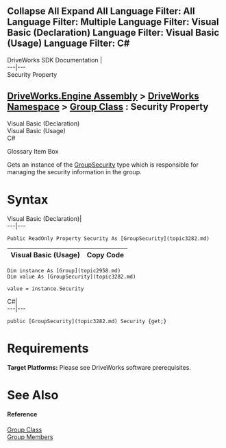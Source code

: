        

 Collapse All Expand All  Language Filter: All  Language Filter: Multiple  Language Filter: Visual Basic (Declaration) Language Filter: Visual Basic (Usage) Language Filter: C#  
---  
DriveWorks SDK Documentation  |   
---|---  
Security Property   
  
[DriveWorks.Engine Assembly](topic2156.md) > [DriveWorks Namespace](topic2159.md) > [Group Class](topic2958.md) : Security Property  
---  
  
Visual Basic (Declaration)    
Visual Basic (Usage)    
C# 

Glossary Item Box

Gets an instance of the [GroupSecurity](topic3282.md) type which is responsible for managing the security information in the group. 

# Syntax

Visual Basic (Declaration)|   
---|---  
      
    
    Public ReadOnly Property Security As [GroupSecurity](topic3282.md)  
  
Visual Basic (Usage)| Copy Code  
---|---  
      
    
    Dim instance As [Group](topic2958.md)
    Dim value As [GroupSecurity](topic3282.md)
     
    value = instance.Security  
  
C#|   
---|---  
      
    
    public [GroupSecurity](topic3282.md) Security {get;}  
  
# Requirements

**Target Platforms:** Please see DriveWorks software prerequisites.

# See Also

#### Reference

[Group Class](topic2958.md)   
[Group Members](topic2959.md)


